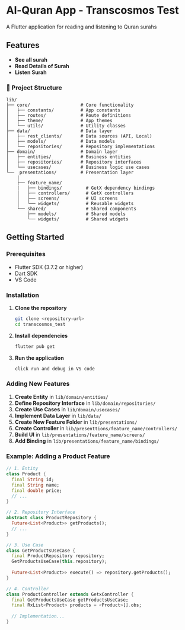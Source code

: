 # Al-Quran App - Transcosmos Test

A Flutter application for reading and listening to Quran surahs

## Features
- **See all surah**
- **Read Details of Surah**
- **Listen Surah**

### 📁 Project Structure

```
lib/
├── core/                   # Core functionality
│   ├── constants/          # App constants
│   ├── routes/             # Route definitions
│   ├── theme/              # App themes
│   └── utils/              # Utility classes
├── data/                   # Data layer
│   ├── rest_clients/       # Data sources (API, Local)
│   ├── models/             # Data models
│   └── repositories/       # Repository implementations
├── domain/                 # Domain layer
│   ├── entities/           # Business entities
│   ├── repositories/       # Repository interfaces
│   └── usecases/           # Business logic use cases
└──  presentations/         # Presentation layer
    | 
    ├── feature_name/
    |   ├── bindings/         # GetX dependency bindings
    │   ├── controllers/      # GetX controllers
    │   ├── screens/          # UI screens
    │   └── widgets/          # Reusable widgets
    └── shared/               # Shared components
        ├── models/           # Shared models
        └── widgets/          # Shared widgets
```

## Getting Started

### Prerequisites
- Flutter SDK (3.7.2 or higher)
- Dart SDK
- VS Code

### Installation

1. **Clone the repository**
   ```bash
   git clone <repository-url>
   cd transcosmos_test
   ```

2. **Install dependencies**
   ```bash
   flutter pub get
   ```

3. **Run the application**
   ```bash
   click run and debug in VS code
   ```

### Adding New Features

1. **Create Entity** in `lib/domain/entities/`
2. **Define Repository Interface** in `lib/domain/repositories/`
3. **Create Use Cases** in `lib/domain/usecases/`
4. **Implement Data Layer** in `lib/data/`
5. **Create New Feature Folder** in `lib/presentations/`
5. **Create Controller** in `lib/presenttions/feature_name/controllers/`
6. **Build UI** in `lib/presentations/feature_name/screens/`
7. **Add Binding** in `lib/presentations/feature_name/bindings/`

### Example: Adding a Product Feature

```dart
// 1. Entity
class Product {
  final String id;
  final String name;
  final double price;
  // ...
}

// 2. Repository Interface
abstract class ProductRepository {
  Future<List<Product>> getProducts();
  // ...
}

// 3. Use Case
class GetProductsUseCase {
  final ProductRepository repository;
  GetProductsUseCase(this.repository);
  
  Future<List<Product>> execute() => repository.getProducts();
}

// 4. Controller
class ProductController extends GetxController {
  final GetProductsUseCase getProductsUseCase;
  final RxList<Product> products = <Product>[].obs;
  
  // Implementation...
}
```




